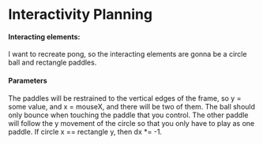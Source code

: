 # Interactivity Planning

#### Interacting elements: 
I want to recreate pong, so the interacting elements are gonna be a circle ball and rectangle paddles.

#### Parameters
The paddles will be restrained to the vertical edges of the frame, so y = some value, and x = mouseX, and there will be two of them. The ball should only bounce when touching the paddle that you control. The other paddle will follow the y movement of the circle so that you only have to play as one paddle. If circle x == rectangle y, then dx *= -1. 
